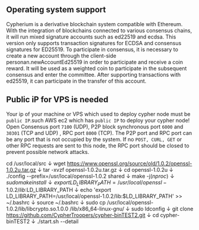 
Operating system support
---
Cypherium is a derivative blockchain system compatible with Ethereum. With the integration of blockchains connected to various consensus chains, it will run mixed signature accounts such as ed22519 and ecdsa. This version only supports transaction signatures for ECDSA and consensus signatures for ED25519. To participate in consensus, it is necessary to create a new account through the client-side personan.newAccountEd25519 in order to participate and receive a coin reward. It will be used as a weighted coin to participate in the subsequent consensus and enter the committee. After supporting transactions with ed25519, it can participate in the transfer of this account.

Public iP for VPS is needed
--
Your ip of your machine or VPS which used to deploy cypher node  must be `public IP`.such AWS ec2 which has `public IP` to deploy your cypher node!
Open Consensus port `7100` (UDP), P2P block synchronous port `6000` and `30301` (TCP and UDP) , RPC port `8000` (TCP). The P2P port and RPC port can be any port that is not occupied by the system.
If no `POST, CURL, GET` or other RPC requests are sent to this node, the RPC port should be closed to prevent possible network attacks.


cd /usr/local/src
↓
wget https://www.openssl.org/source/old/1.0.2/openssl-1.0.2u.tar.gz
↓
tar -xvzf openssl-1.0.2u.tar.gz
↓
cd openssl-1.0.2u
↓
./config --prefix=/usr/local/openssl-1.0.2 shared
↓
make -j$(nproc)
↓
sudo make install
↓
export LD_LIBRARY_PATH=/usr/local/openssl-1.0.2/lib:$LD_LIBRARY_PATH
↓
echo 'export LD_LIBRARY_PATH=/usr/local/openssl-1.0.2/lib:$LD_LIBRARY_PATH' >> ~/.bashrc
↓
source ~/.bashrc
↓
sudo cp /usr/local/openssl-1.0.2/lib/libcrypto.so.1.0.0 /lib/x86_64-linux-gnu/
↓
sudo ldconfig
↓
git clone https://github.com/CypherTroopers/cypher-binTEST2.git
↓
cd cypher-binTEST2
↓
./start.sh --detail
